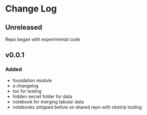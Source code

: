 # Change Log

## Unreleased

Repo began with experimental code

## v0.0.1


### Added
* foundation module
* a changelog
* tox for testing
* hidden secret folder for data
* notebook for merging tabular data
* notebooks stripped before on shared repo with nbstrip tooling
